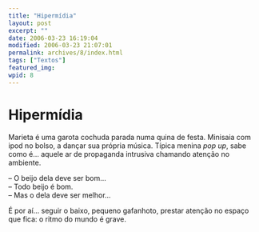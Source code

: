 ```yaml
---
title: "Hipermídia"
layout: post
excerpt: ""
date: 2006-03-23 16:19:04
modified: 2006-03-23 21:07:01
permalink: archives/8/index.html
tags: ["Textos"]
featured_img: 
wpid: 8
---
```


# Hipermídia

Marieta é uma garota cochuda parada numa quina de festa. Minisaia com ipod no bolso, a dançar sua própria música. Típica menina *pop up*, sabe como é… aquele ar de propaganda intrusiva chamando atenção no ambiente.

– O beijo dela deve ser bom…  
– Todo beijo é bom.  
– Mas o dela deve ser melhor…

É por aí… seguir o baixo, pequeno gafanhoto, prestar atenção no espaço que fica: o ritmo do mundo é grave.
